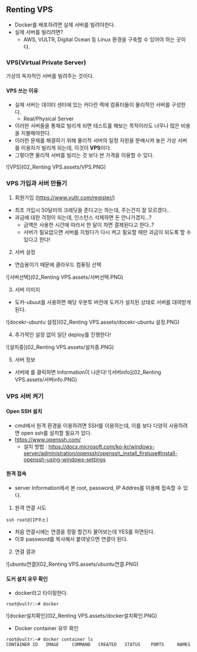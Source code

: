 ## Renting VPS

- Docker를 배포하려면 실제 서버를 빌려야한다. 
- 실제 서버를 빌리려면?
  - AWS, VULTR, Digital Ocean 등 Linux 환경을 구축할 수 있어야 하는 곳이다.

### VPS(Virtual Private Server)

가상의 독자적인 서버를 빌려주는 것이다. 

#### VPS 쓰는 이유 

- 실제 서버는 데이터 센터에 있는 커다란 렉에 컴퓨터들이 물리적인 서버를 구성한다.
  - Real/Physical Server
- 이러한 서버들을 통채로 빌리게 되면 테스트를 해보는 목적이라도 너무나 많은 비용을 지불해야한다. 
- 이러한 문제를 해결하기 위해 물리적 서버의 일정 자원을 분배시켜 놓은 가상 서버를 이용자가 빌리게 되는데, 이것이 **VPS**이다. 
- 그렇다면 물리적 서버를 빌리는 것 보다 싼 가격을 이용할 수 있다.

![VPS](02_Renting VPS.assets/VPS.PNG)



### VPS 가입과 서버 만들기 

1. 회원가입 (https://www.vultr.com/register/)

- 최초 가입시 50달러의 크레딧을 준다고는 하는데, 주는건지 잘 모르겠다..
- 과금에 대한 걱정이 되는데, 인스턴스 삭제하면 돈 안나가겠지...?
  - 금액은 사용한 시간에 따라서 한 달이 차면 결제된다고 한다..? 
  - 서버가 필요없으면 서버를 지웠다가 다시 켜고 필요할 때만 과금이 되도록 할 수 있다고 한다! 

2. 서버 설정

- 연습용이기 때문에 클라우드 컴퓨팅 선택 

![서버선택](02_Renting VPS.assets/서버선택.PNG)

3. 서버 이미지

- 도커-ubuut를 사용하면 해당 우분투 버전에 도커가 설치된 상태로 서버를 대여받게 된다.

![docekr-ubuntu 설정](02_Renting VPS.assets/docekr-ubuntu 설정.PNG)

4. 추가적인 설정 없이 일단 deploy를 진행한다! 

![설치중](02_Renting VPS.assets/설치중.PNG)

5. 서버 정보 

- 서버에 를 클릭하면 Information이 나온다! ![서버info](02_Renting VPS.assets/서버info.PNG)



### VPS 서버 켜기 

#### Open SSH 설치

- cmd에서 원격 환경을 이용하려면 SSH를 이용하는데, 이를 보다 다양히 사용하려면 open ssh를 설치할 필요가 있다.
- https://www.openssh.com/
  - 설치 방법 : https://docs.microsoft.com/ko-kr/windows-server/administration/openssh/openssh_install_firstuse#install-openssh-using-windows-settings

#### 원격 접속

- server Information에서 본 root, password, IP Addres를 이용해 접속할 수 있다.

1. 원격 연결 시도

```
ssh root@[IP주소]
```

- 처음 연결시에는 연결을 정말 할건지 물어보는데 YES를 하면된다.
- 이후 password를 복사해서 붙여넣으면 연결이 된다.

2.  연결 결과

![ubuntu연결](02_Renting VPS.assets/ubuntu연결.PNG)

#### 도커 설치 유무 확인

- docker라고 타이핑한다.

```
root@vultr:~# docker
```

![docker설치확인](02_Renting VPS.assets/docker설치확인.PNG)

- Docker container 유무 확인

```
root@vultr:~# docker container ls
CONTAINER ID   IMAGE     COMMAND   CREATED   STATUS    PORTS     NAMES
```

